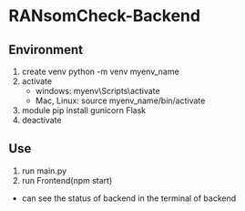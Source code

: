 # RANsomCheck-Backend
## Environment
1. create venv
   python -m venv myenv_name
2. activate
   - windows: myenv\Scripts\activate
   - Mac, Linux: source myenv_name/bin/activate
3. module
   pip install gunicorn Flask
4. deactivate
## Use
1. run main.py
2. run Frontend(npm start)
- can see the status of backend in the terminal of backend
